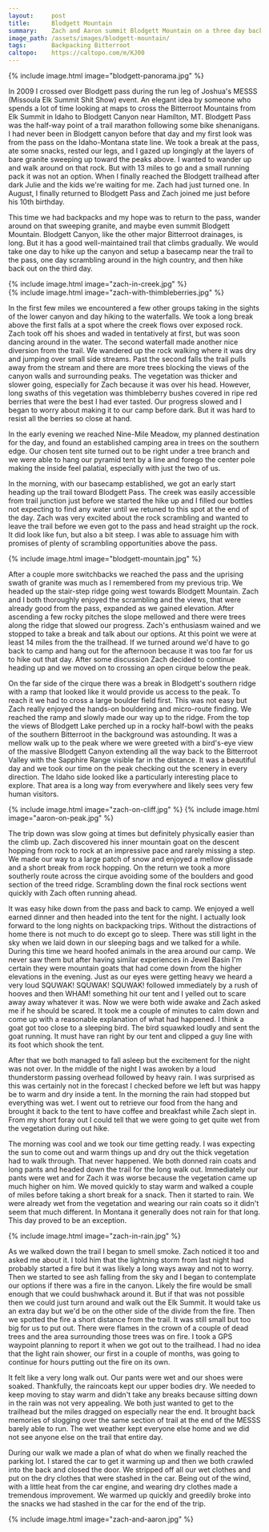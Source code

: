 ```yaml
---
layout:     post
title:      Blodgett Mountain
summary:    Zach and Aaron summit Blodgett Mountain on a three day backpack with sun, rain, and a forest fire
image_path: /assets/images/blodgett-mountain/
tags:       Backpacking Bitterroot
caltopo:    https://caltopo.com/m/KJ00
---
```


{% include image.html image="blodgett-panorama.jpg" %}

In 2009 I crossed over Blodgett pass during the run leg of Joshua's MESSS (Missoula Elk Summit Shit Show) event. An elegant idea by someone who spends a lot of time looking at maps to cross the Bitterroot Mountains from Elk Summit in Idaho to Blodgett Canyon near Hamilton, MT. Blodgett Pass was the half-way point of a trail marathon following some bike shenanigans. I had never been in Blodgett canyon before that day and my first look was from the pass on the Idaho-Montana state line. We took a break at the pass, ate some snacks, rested our legs, and I gazed up longingly at the layers of bare granite sweeping up toward the peaks above. I wanted to wander up and walk around on that rock. But with 13 miles to go and a small running pack it was not an option. When I finally reached the Blodgett trailhead after dark Julie and the kids we're waiting for me. Zach had just turned one. In August, I finally returned to Blodgett Pass and Zach joined me just before his 10th birthday.

This time we had backpacks and my hope was to return to the pass, wander around on that sweeping granite, and maybe even summit Blodgett Mountain. Blodgett Canyon, like the other major Bitterroot drainages, is long. But it has a good well-maintained trail that climbs gradually. We would take one day to hike up the canyon and setup a basecamp near the trail to the pass, one day scrambling around in the high country, and then hike back out on the third day.

<div class="row no-gutters">
  <div class="col-md-6">
    {% include image.html image="zach-in-creek.jpg" %}
  </div>
  <div class="col-md-6">
    {% include image.html image="zach-with-thimbleberries.jpg" %}
  </div>
</div>

In the first few miles we encountered a few other groups taking in the sights of the lower canyon and day hiking to the waterfalls. We took a long break above the first falls at a spot where the creek flows over exposed rock. Zach took off his shoes and waded in tentatively at first, but was soon dancing around in the water. The second waterfall made another nice diversion from the trail. We wandered up the rock walking where it was dry and jumping over small side streams. Past the second falls the trail pulls away from the stream and there are more trees blocking the views of the canyon walls and surrounding peaks. The vegetation was thicker and slower going, especially for Zach because it was over his head. However, long swaths of this vegetation was thimbleberry bushes covered in ripe red berries that were the best I had ever tasted. Our progress slowed and I began to worry about making it to our camp before dark. But it was hard to resist all the berries so close at hand.

In the early evening we reached Nine-Mile Meadow, my planned destination for the day, and found an established camping area in trees on the southern edge. Our chosen tent site turned out to be right under a tree branch and we were able to hang our pyramid tent by a line and forego the center pole making the inside feel palatial, especially with just the two of us.

In the morning, with our basecamp established, we got an early start heading up the trail toward Blodgett Pass. The creek was easily accessible from trail junction just before we started the hike up and I filled our bottles not expecting to find any water until we retuned to this spot at the end of the day. Zach was very excited about the rock scrambling and wanted to leave the trail before we even got to the pass and head straight up the rock. It did look like fun, but also a bit steep. I was able to assuage him with promises of plenty of scrambling opportunities above the pass.

{% include image.html image="blodgett-mountain.jpg" %}

After a couple more switchbacks we reached the pass and the uprising swath of granite was much as I remembered from my previous trip. We headed up the stair-step ridge going west towards Blodgett Mountain. Zach and I both thoroughly enjoyed the scrambling and the views, that were already good from the pass, expanded as we gained elevation. After ascending a few rocky pitches the slope mellowed and there were trees along the ridge that slowed our progress. Zach's enthusiasm wained and we stopped to take a break and talk about our options. At this point we were at least 14 miles from the the trailhead. If we turned around we'd have to go back to camp and hang out for the afternoon because it was too far for us to hike out that day. After some discussion Zach decided to continue heading up and we moved on to crossing an open cirque below the peak.

On the far side of the cirque there was a break in Blodgett's southern ridge with a ramp that looked like it would provide us access to the peak. To reach it we had to cross a large boulder field first. This was not easy but Zach really enjoyed the hands-on bouldering and micro-route finding. We reached the ramp and slowly made our way up to the ridge. From the top the views of Blodgett Lake perched up in a rocky half-bowl with the peaks of the southern Bitterroot in the background was astounding. It was a mellow walk up to the peak where we were greeted with a bird's-eye view of the massive Blodgett Canyon extending all the way back to the Bitterroot Valley with the Sapphire Range visible far in the distance. It was a beautiful day and we took our time on the peak checking out the scenery in every direction. The Idaho side looked like a particularly interesting place to explore. That area is a long way from everywhere and likely sees very few human visitors.

{% include image.html image="zach-on-cliff.jpg" %}
{% include image.html image="aaron-on-peak.jpg" %}

The trip down was slow going at times but definitely physically easier than the climb up. Zach discovered his inner mountain goat on the descent hopping from rock to rock at an impressive pace and rarely missing a step. We made our way to a large patch of snow and enjoyed a mellow glissade and a short break from rock hopping. On the return we took a more southerly route across the cirque avoiding some of the boulders and good section of the treed ridge. Scrambling down the final rock sections went quickly with Zach often running ahead.

It was easy hike down from the pass and back to camp. We enjoyed a well earned dinner and then headed into the tent for the night. I actually look forward to the long nights on backpacking trips. Without the distractions of home there is not much to do except go to sleep. There was still light in the sky when we laid down in our sleeping bags and we talked for a while. During this time we heard hoofed animals in the area around our camp. We never saw them but after having similar experiences in Jewel Basin I'm certain they were mountain goats that had come down from the higher elevations in the evening. Just as our eyes were getting heavy we heard a very loud SQUWAK! SQUWAK! SQUWAK! followed immediately by a rush of hooves and then WHAM! something hit our tent and I yelled out to scare away away whatever it was. Now we were both wide awake and Zach asked me if he should be scared. It took me a couple of minutes to calm down and come up with a reasonable explanation of what had happened. I think a goat got too close to a sleeping bird. The bird squawked loudly and sent the goat running. It must have ran right by our tent and clipped a guy line with its foot which shook the tent.

After that we both managed to fall asleep but the excitement for the night was not over. In the middle of the night I was awoken by a loud thunderstorm passing overhead followed by heavy rain. I was surprised as this was certainly not in the forecast I checked before we left but was happy be to warm and dry inside a tent. In the morning the rain had stopped but everything was wet. I went out to retrieve our food from the hang and brought it back to the tent to have coffee and breakfast while Zach slept in. From my short foray out I could tell that we were going to get quite wet from the vegetation during out hike.

The morning was cool and we took our time getting ready. I was expecting the sun to come out and warm things up and dry out the thick vegetation had to walk through. That never happened. We both donned rain coats and long pants and headed down the trail for the long walk out. Immediately our pants were wet and for Zach it was worse because the vegetation came up much higher on him. We moved quickly to stay warm and walked a couple of miles before taking a short break for a snack. Then it started to rain. We were already wet from the vegetation and wearing our rain coats so it didn't seem that much different. In Montana it generally does not rain for that long. This day proved to be an exception.

{% include image.html image="zach-in-rain.jpg" %}

As we walked down the trail I began to smell smoke. Zach noticed it too and asked me about it. I told him that the lightning storm from last night had probably started a fire but it was likely a long ways away and not to worry. Then we started to see ash falling from the sky and I began to contemplate our options if there was a fire in the canyon. Likely the fire would be small enough that we could bushwhack around it. But if that was not possible then we could just turn around and walk out the Elk Summit. It would take us an extra day but we'd be on the other side of the divide from the fire. Then we spotted the fire a short distance from the trail. It was still small but too big for us to put out. There were flames in the crown of a couple of dead trees and the area surrounding those trees was on fire. I took a GPS waypoint planning to report it when we got out to the trailhead. I had no idea that the light rain shower, our first in a couple of months, was going to continue for hours putting out the fire on its own.

It felt like a very long walk out. Our pants were wet and our shoes were soaked. Thankfully, the raincoats kept our upper bodies dry. We needed to keep moving to stay warm and didn't take any breaks because sitting down in the rain was not very appealing. We both just wanted to get to the trailhead but the miles dragged on especially near the end. It brought back memories of slogging over the same section of trail at the end of the MESSS barely able to run. The wet weather kept everyone else home and we did not see anyone else on the trail that entire day.

During our walk we made a plan of what do when we finally reached the parking lot. I stared the car to get it warming up and then we both crawled into the back and closed the door. We stripped off all our wet clothes and put on the dry clothes that were stashed in the car. Being out of the wind, with a little heat from the car engine, and wearing dry clothes made a tremendous improvement. We warmed up quickly and greedily broke into the snacks we had stashed in the car for the end of the trip.

{% include image.html image="zach-and-aaron.jpg" %}
